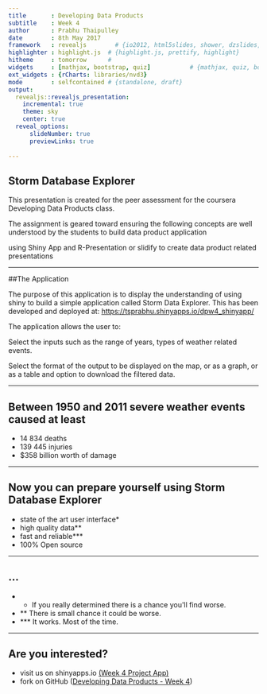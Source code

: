 ```yaml
---
title       : Developing Data Products
subtitle    : Week 4
author      : Prabhu Thaipulley
date        : 8th May 2017
framework   : revealjs        # {io2012, html5slides, shower, dzslides, ...}
highlighter : highlight.js  # {highlight.js, prettify, highlight}
hitheme     : tomorrow      # 
widgets     : [mathjax, bootstrap, quiz]           # {mathjax, quiz, bootstrap}
ext_widgets : {rCharts: libraries/nvd3}
mode        : selfcontained # {standalone, draft}
output:
  revealjs::revealjs_presentation:
    incremental: true
    theme: sky
    center: true
  reveal_options:
      slideNumber: true
      previewLinks: true   
      
--- 
```


## Storm Database Explorer

This presentation is created for the peer assessment for the coursera Developing Data Products class.

The assignment is geared toward ensuring the following concepts are well understood by the students to build data product application 

using Shiny App and R-Presentation or slidify to create data product related presentations


---

##The Application

The purpose of this application is to display the understanding of using shiny to build a simple application called Storm Data Explorer. This has been developed and deployed at: https://tsprabhu.shinyapps.io/dpw4_shinyapp/

The application allows the user to:

Select the inputs such as the range of years, types of weather related events.

Select the format of the output to be displayed on the map, or as a graph, or as a table and option to download the filtered data.

---

## Between 1950 and 2011 severe weather events caused at least


 - 14 834 deaths
 - 139 445 injuries
 - $358 billion worth of damage
 

---

## Now you can prepare yourself using Storm Database Explorer



 - state of the art user interface*
 - high quality data**
 - fast and reliable***
 - 100% Open source 

---
## ...

- * If you really determined there is a chance you'll find worse.
- ** There is small chance it could be worse.
- *** It works. Most of the time.

--- 

## Are you interested?

- visit us on shinyapps.io [(Week 4 Project App)](https://tsprabhu.shinyapps.io/dpw4_shinyapp/)
- fork on GitHub ([Developing Data Products - Week 4](https://github.com/prabhut/Data-Products-Week-4))
